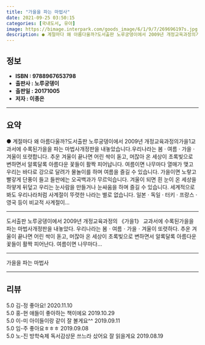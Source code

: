 ```yaml
---
title: "가을을 파는 마법사"
date: 2021-09-25 03:50:15
categories: [국내도서, 유아]
image: https://bimage.interpark.com/goods_image/6/1/9/7/269696197s.jpg
description: ● 계절마다 왜 아름다울까?도서출판 노루궁뎅이에서 2009년 개정교육과정의가을1교과서에 수록된가을을 파는 마법사개정판을 내놓았습니다.우리나라는 봄 · 여름 · 가을 · 겨울이 또렷합니다. 추운 겨울이 끝나면 어린 싹이 돋고, 머잖아 온 세상이 초록빛으로 변하면서 알록달록 아름다운 꽃들
---
```


## **정보**

- **ISBN : 9788967653798**
- **출판사 : 노루궁뎅이**
- **출판일 : 20171005**
- **저자 : 이종은**

------



## **요약**

●  계절마다 왜 아름다울까?도서출판 노루궁뎅이에서 2009년 개정교육과정의가을1교과서에 수록된가을을 파는 마법사개정판을 내놓았습니다.우리나라는 봄 · 여름 · 가을 · 겨울이 또렷합니다. 추운 겨울이 끝나면 어린 싹이 돋고, 머잖아 온 세상이 초록빛으로 변하면서 알록달록 아름다운 꽃들이 활짝 피어납니다. 여름이면 나무마다 열매가 맺고 우리는 바다로 강으로 달려가 물놀이를 하며 여름을 즐길 수 있습니다. 가을이면 노랗고 빨갛게 단풍이 들고 들판에는 오곡백과가 무르익습니다. 겨울이 되면 흰 눈이 온 세상을 하얗게 뒤덮고 우리는 눈사람을 만들거나 눈싸움을 하며 즐길 수 있습니다. 세계적으로 봐도 우리나라처럼 사계절이 뚜렷한 나라는 별로 없습니다. 일본 · 독일 · 터키 · 프랑스 · 영국 등이 비교적 사계절이...

------

도서출판 노루궁뎅이에서 2009년 개정교육과정의 《가을1》 교과서에 수록된가을을 파는 마법사개정판을 내놓았다. 우리나라는 봄ㆍ여름ㆍ가을ㆍ겨울이 또렷하다. 추운 겨울이 끝나면 어린 싹이 돋고, 머잖아 온 세상이 초록빛으로 변하면서 알록달록 아름다운 꽃들이 활짝 피어난다. 여름이면 나무마다... 

------


가을을 파는 마법사 

------


## **리뷰** 

5.0 김-정 좋아요! 2020.11.10 <br/>5.0 홍-현 애들이 좋아하는 책이에요 2019.10.29 <br/>5.0 이-미 아이들이랑 같이 잘 볼게요^^ 2019.09.11 <br/>5.0 임-주 좋아요ㅎㅎㅎ 2019.09.08 <br/>5.0 노-진 방학숙제 독서감상문 쓰느라 샀어요
잘 읽을게요 2019.08.19 <br/>
